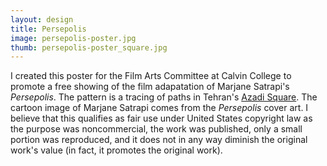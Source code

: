 ```yaml
---
layout: design
title: Persepolis
image: persepolis-poster.jpg
thumb: persepolis-poster_square.jpg
---
```

I created this poster for the Film Arts Committee at Calvin College to promote a free showing of the film adapatation of Marjane Satrapi\'s *Persepolis*. The pattern is a tracing of paths in Tehran\'s [Azadi Square](https://www.google.com/maps/place/Tehran,+Iran/@35.699658,51.3373147,389m/data=!3m1!1e3!4m2!3m1!1s0x3f8e00491ff3dcd9:0xf0b3697c567024bc). The cartoon image of Marjane Satrapi comes from the *Persepolis* cover art. I believe that this qualifies as fair use under United States copyright law as the purpose was noncommercial, the work was published, only a small portion was reproduced, and it does not in any way diminish the original work\'s value (in fact, it promotes the original work).
